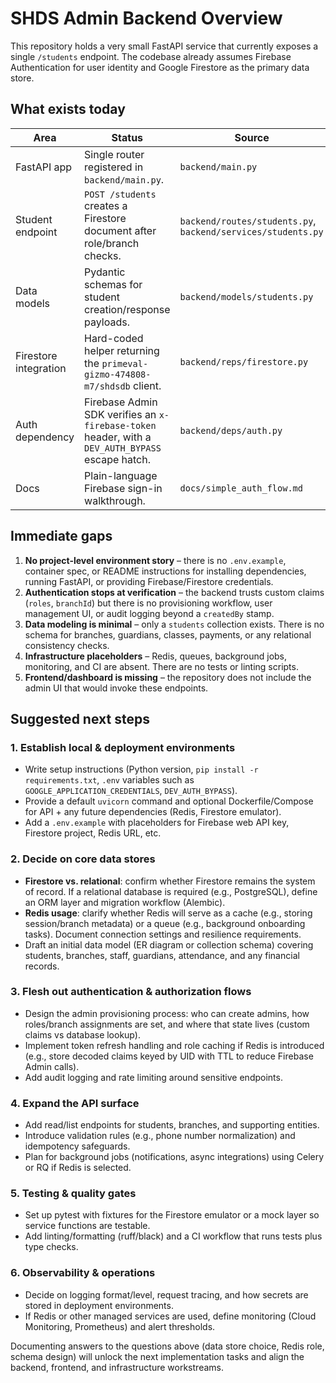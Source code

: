 # SHDS Admin Backend Overview

This repository holds a very small FastAPI service that currently exposes a single `/students` endpoint. The codebase already assumes Firebase Authentication for user identity and Google Firestore as the primary data store.

## What exists today

| Area | Status | Source |
| --- | --- | --- |
| FastAPI app | Single router registered in `backend/main.py`. | `backend/main.py` |
| Student endpoint | `POST /students` creates a Firestore document after role/branch checks. | `backend/routes/students.py`, `backend/services/students.py` |
| Data models | Pydantic schemas for student creation/response payloads. | `backend/models/students.py` |
| Firestore integration | Hard-coded helper returning the `primeval-gizmo-474808-m7/shdsdb` client. | `backend/reps/firestore.py` |
| Auth dependency | Firebase Admin SDK verifies an `x-firebase-token` header, with a `DEV_AUTH_BYPASS` escape hatch. | `backend/deps/auth.py` |
| Docs | Plain-language Firebase sign-in walkthrough. | `docs/simple_auth_flow.md` |

## Immediate gaps

1. **No project-level environment story** – there is no `.env.example`, container spec, or README instructions for installing dependencies, running FastAPI, or providing Firebase/Firestore credentials.
2. **Authentication stops at verification** – the backend trusts custom claims (`roles`, `branchId`) but there is no provisioning workflow, user management UI, or audit logging beyond a `createdBy` stamp.
3. **Data modeling is minimal** – only a `students` collection exists. There is no schema for branches, guardians, classes, payments, or any relational consistency checks.
4. **Infrastructure placeholders** – Redis, queues, background jobs, monitoring, and CI are absent. There are no tests or linting scripts.
5. **Frontend/dashboard is missing** – the repository does not include the admin UI that would invoke these endpoints.

## Suggested next steps

### 1. Establish local & deployment environments
- Write setup instructions (Python version, `pip install -r requirements.txt`, `.env` variables such as `GOOGLE_APPLICATION_CREDENTIALS`, `DEV_AUTH_BYPASS`).
- Provide a default `uvicorn` command and optional Dockerfile/Compose for API + any future dependencies (Redis, Firestore emulator).
- Add a `.env.example` with placeholders for Firebase web API key, Firestore project, Redis URL, etc.

### 2. Decide on core data stores
- **Firestore vs. relational**: confirm whether Firestore remains the system of record. If a relational database is required (e.g., PostgreSQL), define an ORM layer and migration workflow (Alembic).
- **Redis usage**: clarify whether Redis will serve as a cache (e.g., storing session/branch metadata) or a queue (e.g., background onboarding tasks). Document connection settings and resilience requirements.
- Draft an initial data model (ER diagram or collection schema) covering students, branches, staff, guardians, attendance, and any financial records.

### 3. Flesh out authentication & authorization flows
- Design the admin provisioning process: who can create admins, how roles/branch assignments are set, and where that state lives (custom claims vs database lookup).
- Implement token refresh handling and role caching if Redis is introduced (e.g., store decoded claims keyed by UID with TTL to reduce Firebase Admin calls).
- Add audit logging and rate limiting around sensitive endpoints.

### 4. Expand the API surface
- Add read/list endpoints for students, branches, and supporting entities.
- Introduce validation rules (e.g., phone number normalization) and idempotency safeguards.
- Plan for background jobs (notifications, async integrations) using Celery or RQ if Redis is selected.

### 5. Testing & quality gates
- Set up pytest with fixtures for the Firestore emulator or a mock layer so service functions are testable.
- Add linting/formatting (ruff/black) and a CI workflow that runs tests plus type checks.

### 6. Observability & operations
- Decide on logging format/level, request tracing, and how secrets are stored in deployment environments.
- If Redis or other managed services are used, define monitoring (Cloud Monitoring, Prometheus) and alert thresholds.

Documenting answers to the questions above (data store choice, Redis role, schema design) will unlock the next implementation tasks and align the backend, frontend, and infrastructure workstreams.
